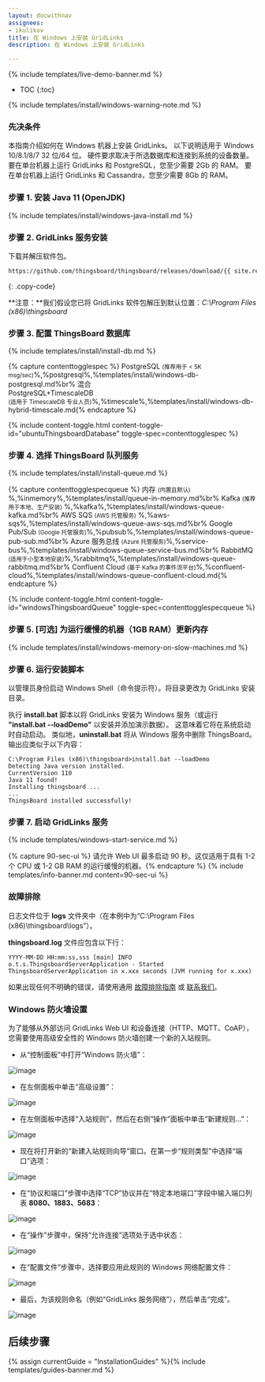 ```yaml
---
layout: docwithnav
assignees:
- ikulikov
title: 在 Windows 上安装 GridLinks
description: 在 Windows 上安装 GridLinks

---
```


{% include templates/live-demo-banner.md %}

* TOC
{:toc}

{% include templates/install/windows-warning-note.md %}

### 先决条件

本指南介绍如何在 Windows 机器上安装 GridLinks。
以下说明适用于 Windows 10/8.1/8/7 32 位/64 位。
硬件要求取决于所选数据库和连接到系统的设备数量。
要在单台机器上运行 GridLinks 和 PostgreSQL，您至少需要 2Gb 的 RAM。
要在单台机器上运行 GridLinks 和 Cassandra，您至少需要 8Gb 的 RAM。

### 步骤 1. 安装 Java 11 (OpenJDK)

{% include templates/install/windows-java-install.md %}

### 步骤 2. GridLinks 服务安装

下载并解压软件包。

```bash
https://github.com/thingsboard/thingsboard/releases/download/{{ site.release.ce_tag }}/thingsboard-windows-{{ site.release.ce_ver }}.zip
```
{: .copy-code}

**注意：**我们假设您已将 GridLinks 软件包解压到默认位置：*C:\Program Files (x86)\thingsboard*

### 步骤 3. 配置 ThingsBoard 数据库

{% include templates/install/install-db.md %}

{% capture contenttogglespec %}
PostgreSQL <small>(推荐用于 < 5K msg/sec)</small>%,%postgresql%,%templates/install/windows-db-postgresql.md%br%
混合 <br>PostgreSQL+TimescaleDB<br><small>(适用于 TimescaleDB 专业人员)</small>%,%timescale%,%templates/install/windows-db-hybrid-timescale.md{% endcapture %}

{% include content-toggle.html content-toggle-id="ubuntuThingsboardDatabase" toggle-spec=contenttogglespec %} 

### 步骤 4. 选择 ThingsBoard 队列服务

{% include templates/install/install-queue.md %}

{% capture contenttogglespecqueue %}
内存 <small>(内置且默认)</small> %,%inmemory%,%templates/install/queue-in-memory.md%br%
Kafka <small>(推荐用于本地、生产安装)</small> %,%kafka%,%templates/install/windows-queue-kafka.md%br%
AWS SQS <small>(AWS 托管服务)</small> %,%aws-sqs%,%templates/install/windows-queue-aws-sqs.md%br%
Google Pub/Sub <small>(Google 托管服务)</small>%,%pubsub%,%templates/install/windows-queue-pub-sub.md%br%
Azure 服务总线 <small>(Azure 托管服务)</small>%,%service-bus%,%templates/install/windows-queue-service-bus.md%br%
RabbitMQ <small>(适用于小型本地安装)</small>%,%rabbitmq%,%templates/install/windows-queue-rabbitmq.md%br%
Confluent Cloud <small>(基于 Kafka 的事件流平台)</small>%,%confluent-cloud%,%templates/install/windows-queue-confluent-cloud.md{% endcapture %}

{% include content-toggle.html content-toggle-id="windowsThingsboardQueue" toggle-spec=contenttogglespecqueue %} 

### 步骤 5. [可选] 为运行缓慢的机器（1GB RAM）更新内存

{% include templates/install/windows-memory-on-slow-machines.md %} 

### 步骤 6. 运行安装脚本

以管理员身份启动 Windows Shell（命令提示符）。将目录更改为 GridLinks 安装目录。

执行 **install.bat** 脚本以将 GridLinks 安装为 Windows 服务（或运行 **"install.bat --loadDemo"** 以安装并添加演示数据）。
这意味着它将在系统启动时自动启动。
类似地，**uninstall.bat** 将从 Windows 服务中删除 ThingsBoard。
输出应类似于以下内容：

```text
C:\Program Files (x86)\thingsboard>install.bat --loadDemo
Detecting Java version installed.
CurrentVersion 110
Java 11 found!
Installing thingsboard ...
...
ThingsBoard installed successfully!
```

### 步骤 7. 启动 GridLinks 服务

{% include templates/windows-start-service.md %}

{% capture 90-sec-ui %}
请允许 Web UI 最多启动 90 秒。这仅适用于具有 1-2 个 CPU 或 1-2 GB RAM 的运行缓慢的机器。{% endcapture %}
{% include templates/info-banner.md content=90-sec-ui %}


### 故障排除

日志文件位于 **logs** 文件夹中（在本例中为“C:\Program Files (x86)\thingsboard\logs”）。

**thingsboard.log** 文件应包含以下行：

```text
YYYY-MM-DD HH:mm:ss,sss [main] INFO  o.t.s.ThingsboardServerApplication - Started ThingsboardServerApplication in x.xxx seconds (JVM running for x.xxx)

```

如果出现任何不明确的错误，请使用通用 [故障排除指南](/docs/user-guide/troubleshooting/#getting-help) 或 [联系我们](/docs/contact-us/)。

### Windows 防火墙设置

为了能够从外部访问 GridLinks Web UI 和设备连接（HTTP、MQTT、CoAP），您需要使用高级安全性的 Windows 防火墙创建一个新的入站规则。

- 从“控制面板”中打开“Windows 防火墙”：

![image](/images/user-guide/install/windows/windows7-firewall-1.png)

- 在左侧面板中单击“高级设置”：

![image](/images/user-guide/install/windows/windows7-firewall-2.png)

- 在左侧面板中选择“入站规则”，然后在右侧“操作”面板中单击“新建规则...”：

![image](/images/user-guide/install/windows/windows7-firewall-3.png)

- 现在将打开新的“新建入站规则向导”窗口。在第一步“规则类型”中选择“端口”选项：

![image](/images/user-guide/install/windows/windows7-firewall-4.png)

- 在“协议和端口”步骤中选择“TCP”协议并在“特定本地端口”字段中输入端口列表 **8080、1883、5683**：

![image](/images/user-guide/install/windows/windows7-firewall-5.png)

- 在“操作”步骤中，保持“允许连接”选项处于选中状态：

![image](/images/user-guide/install/windows/windows7-firewall-6.png)

- 在“配置文件”步骤中，选择要应用此规则的 Windows 网络配置文件：

![image](/images/user-guide/install/windows/windows7-firewall-7.png)

- 最后，为该规则命名（例如“GridLinks 服务网络”），然后单击“完成”。

![image](/images/user-guide/install/windows/windows7-firewall-8.png)



## 后续步骤

{% assign currentGuide = "InstallationGuides" %}{% include templates/guides-banner.md %}